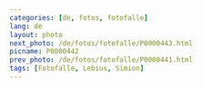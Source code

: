 ```yaml
---
categories: [de, fotos, fotofalle]
lang: de
layout: photo
next_photo: /de/fotos/fotofalle/P0000443.html
picname: P0000442
prev_photo: /de/fotos/fotofalle/P0000441.html
tags: [Fotofalle, Lebius, Simion]
---
```

